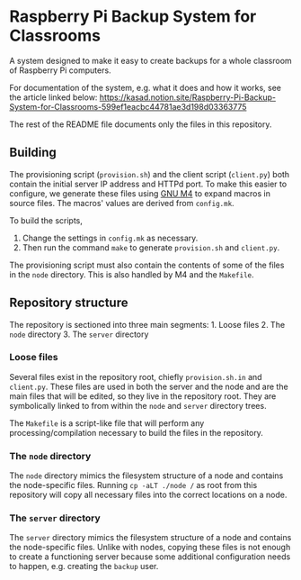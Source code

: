 # Raspberry Pi Backup System for Classrooms

A system designed to make it easy to create backups for a whole classroom of
Raspberry Pi computers.

For documentation of the system, e.g. what it does and how it works, see the
article linked below:
<https://kasad.notion.site/Raspberry-Pi-Backup-System-for-Classrooms-599ef1eacbc44781ae3d198d03363775>

The rest of the README file documents only the files in this repository.

## Building

The provisioning script (`provision.sh`) and the client script (`client.py`)
both contain the initial server IP address and HTTPd port. To make this easier
to configure, we generate these files using [GNU
M4](https://www.gnu.org/software/m4/) to expand macros in source files. The macros' values are derived from `config.mk`.

To build the scripts,
1. Change the settings in `config.mk` as necessary.
2. Then run the command `make` to generate `provision.sh` and `client.py`.

The provisioning script must also contain the contents of some of the
files in the `node` directory. This is also handled by M4 and the `Makefile`.

## Repository structure

The repository is sectioned into three main segments:
    1. Loose files
    2. The `node` directory
    3. The `server` directory

### Loose files

Several files exist in the repository root, chiefly `provision.sh.in` and
`client.py`. These files are used in both the server and the node and are the
main files that will be edited, so they live in the repository root. They are
symbolically linked to from within the `node` and `server` directory trees.

The `Makefile` is a script-like file that will perform any
processing/compilation necessary to build the files in the repository.

### The `node` directory

The `node` directory mimics the filesystem structure of a node and contains the
node-specific files. Running `cp -aLT ./node /` as root from this repository
will copy all necessary files into the correct locations on a node.

### The `server` directory

The `server` directory mimics the filesystem structure of a node and contains
the node-specific files. Unlike with nodes, copying these files is not enough to
create a functioning server because some additional configuration needs to
happen, e.g. creating the `backup` user.

